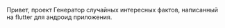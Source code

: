 Привет, проект Генератор случайных интересных фактов, написанный на flutter для андроид приложения. 

